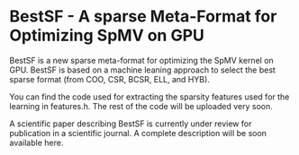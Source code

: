 # BestSF - A sparse Meta-Format for Optimizing SpMV on GPU
BestSF is a new sparse meta-format for optimizing the SpMV kernel on GPU. BestSF is based on a machine leaning approach to select the best sparse format (from COO, CSR, BCSR, ELL, and HYB). 

You can find the code used for extracting the sparsity features used for the learning in features.h. 
The rest of the code will be uploaded very soon.

A scientific paper describing BestSF is currently under review for publication in a scientific journal. A complete description will be soon available here.


